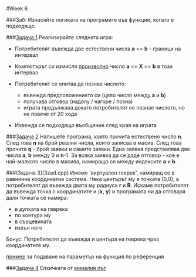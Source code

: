 #Week 6

###Заб:
Изнасяйте логиката на програмите във функции, когато е подходящо.

###[Задача 1](1zad.cpp)
Реализирайте следната игра:

* Потребителят въвежда две естествени числа __a__ <= __b__ - граници на интервал 

* Компютърът си измисля
[произволно](https://github.com/KamenPetrovv/UP-2016-2017-Group-1/blob/master/Week6_11-11-16/example_randomNumber.cpp) число __а__ <= __X__ <= __b__ в този интервал

* Потребителят се опитва да познае числото:
  * въвежда предположението си (цяло число между __a__ и __b__)
  * получава отговор (надолу / нагоре / позна)
  * играта продължава докато потребителят не познае числото, но не повече от 20 хода

* Извежда се подходящо въобщение след края на играта

###[Задача 2](2zad.cpp)
Напишете програма, която прочита естествено число __n__. След това __n__ на брой реални числа, които записва в масив. След това прочита __q__ - брой заявки и самите заявки. Една заявка представлява две числа __a__, __b__ между 0 и __n__-1. За всяка заявка да се даде отговор - кое е най-малкото число в масива, намиращо се между индексите __a__ и __b__. 

###(Задача 3](3zad.cpp)
Имаме 'виртуален геврек', намиращ се в равнинна координатна система. Нека центърът му е точката (0,0), а потребителят да въвежда двата му радиуса __r__ и __R__. Искаме потребителят да въвежда точка с координатите и (__x__, __y__) и програмата ни да отговаря дали точката се намира:
  * в дупката на геврека
  * по контура му
  * в сърцевината
  * извън него

Бонус: Потребителят да въвежда и центъра на геврека чрез координатите му.

[пример](bonus_swap_function.cpp) за подаване на параметър на функция по референция

###[Задача 4](4zad.cpp)
Елхичката от [миналия път](https://github.com/KamenPetrovv/UP-2016-2017-Group-1/tree/master/Week5_4-11-16)

